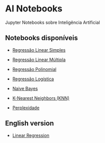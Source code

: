 AI Notebooks
============

Jupyter Notebooks sobre Inteligência Artificial

## Notebooks disponíveis

- [Regressão Linear Simples](https://nbviewer.jupyter.org/github/yurimalheiros/ai-notebooks/blob/master/ml/gdlinearregression.ipynb)

- [Regressão Linear Múltipla](https://nbviewer.jupyter.org/github/yurimalheiros/ai-notebooks/blob/master/ml/gdmultiplelinearregression.ipynb)

- [Regressão Polinomial](https://nbviewer.jupyter.org/github/yurimalheiros/ai-notebooks/blob/master/ml/gdpolynomialregression.ipynb)

- [Regressão Logística](https://nbviewer.jupyter.org/github/yurimalheiros/ai-notebooks/blob/master/ml/gdlogisticregression.ipynb)

- [Naive Bayes](https://nbviewer.jupyter.org/github/yurimalheiros/ai-notebooks/blob/master/ml/naivebayes.ipynb)

- [K-Nearest Neighbors (KNN)](https://nbviewer.jupyter.org/github/yurimalheiros/ai-notebooks/blob/master/ml/knn.ipynb)

- [Perplexidade](https://nbviewer.jupyter.org/github/yurimalheiros/ai-notebooks/blob/master/nlp/perplexity.ipynb)


## English version

- [Linear Regression](https://nbviewer.jupyter.org/github/yurimalheiros/ai-notebooks/blob/master/en/gdlinearregression.ipynb)
